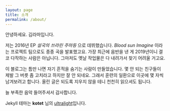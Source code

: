```yaml
---
layout: page
title: 소개
permalink: /about/
---
```

안녕하세요. 김라마입니다.

저는 2016년 EP _설국의 쓰라린 주마등_ 으로 데뷔했습니다.
_Blood sun Imagine_ 이라는 프로젝트 팀으로도 종종 곡을 발표했고요.
가장 최근에 음반을 낸 게 2019년이니 결코 다작하는 사람은 아닙니다.
그마저도 옛날 작업물은 다 내려가서 찾기 어려울 거고요.

이 블로그는 틈만 나면 자기 흔적을 숨기는 사람이 만들었습니다.
몇 안 되는 친구들이 제발 그 버릇 좀 고치라고 하지만 잘 안 되네요.
그래서 훈련의 일환으로 이곳에 몇 자씩 남겨보려고 합니다.
올린 글은 되도록 지우지 않을 테니 천천히 읽으셔도 됩니다.

늘 부족한 음악 들어주셔서 감사합니다.

Jekyll 테마는 **kotet** 님의 [ultralight](https://github.com/kotet/ultralight/)입니다.

